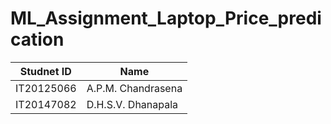 # ML_Assignment_Laptop_Price_predication


| Studnet ID | Name |
|--|--|
|IT20125066| A.P.M. Chandrasena|
|IT20147082| D.H.S.V. Dhanapala|

